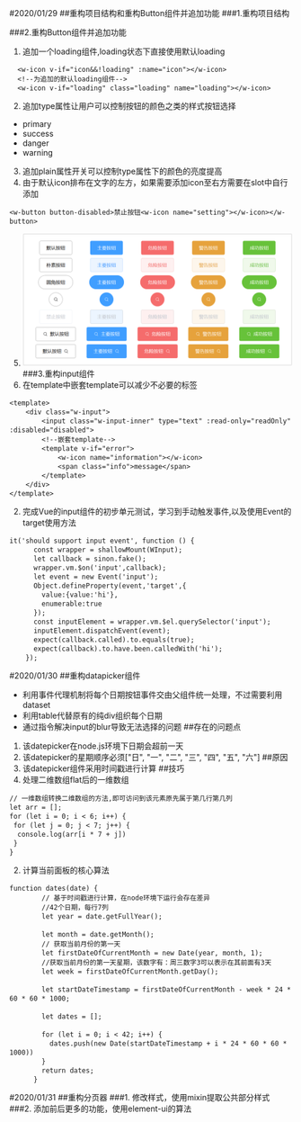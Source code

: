 #2020/01/29
##重构项目结构和重构Button组件并追加功能
###1.重构项目结构

###2.重构Button组件并追加功能
1. 追加一个loading组件,loading状态下直接使用默认loading
```vue
  <w-icon v-if="icon&&!loading" :name="icon"></w-icon>
  <!--为追加的默认loading组件-->
  <w-icon v-if="loading" class="loading" name="loading"></w-icon>
```
2. 追加type属性让用户可以控制按钮的颜色之类的样式按钮选择
* primary
* success
* danger
* warning
3. 追加plain属性开关可以控制type属性下的颜色的亮度提高
4. 由于默认icon排布在文字的左方，如果需要添加icon至右方需要在slot中自行添加
```vue
<w-button button-disabled>禁止按钮<w-icon name="setting"></w-icon></w-button>
```
5. ![alt 效果图](./imageForChangeLog/button.PNG)
###3.重构input组件
1. 在template中嵌套template可以减少不必要的标签
```vue
<template>
    <div class="w-input">
        <input class="w-input-inner" type="text" :read-only="readOnly" :disabled="disabled">
        <!--嵌套template-->
        <template v-if="error">
            <w-icon name="information"></w-icon>
            <span class="info">message</span>
        </template>
    </div>
</template>
```
2. 完成Vue的input组件的初步单元测试，学习到手动触发事件,以及使用Event的target使用方法
```ecmascript 6
it('should support input event', function () {
      const wrapper = shallowMount(WInput);
      let callback = sinon.fake();
      wrapper.vm.$on('input',callback);
      let event = new Event('input');
      Object.defineProperty(event,'target',{
        value:{value:'hi'},
        enumerable:true
      });
      const inputElement = wrapper.vm.$el.querySelector('input');
      inputElement.dispatchEvent(event);
      expect(callback.called).to.equals(true);
      expect(callback).to.have.been.calledWith('hi');
    });
```
#2020/01/30
##重构datapicker组件
* 利用事件代理机制将每个日期按钮事件交由父组件统一处理，不过需要利用dataset
* 利用table代替原有的纯div组织每个日期
* 通过指令解决input的blur导致无法选择的问题
##存在的问题点
1. 该datepicker在node.js环境下日期会超前一天
2. 该datepicker的星期顺序必须["日", "一", "二", "三", "四", "五", "六"]
##原因
1. 该datepicker组件采用时间戳进行计算
##技巧
1. 处理二维数组flat后的一维数组
```ecmascript 6
// 一维数组转换二维数组的方法,即可访问到该元素原先属于第几行第几列
let arr = [];
for (let i = 0; i < 6; i++) {
 for (let j = 0; j < 7; j++) {
  console.log(arr[i * 7 + j])
 }
}
```
2. 计算当前面板的核心算法
```ecmascript 6
function dates(date) {
        // 基于时间戳进行计算，在node环境下运行会存在差异
        //42个日期，每行7列
        let year = date.getFullYear();

        let month = date.getMonth();
        // 获取当前月份的第一天
        let firstDateOfCurrentMonth = new Date(year, month, 1);
        //获取当前月份的第一天星期，该数字有：周三数字3可以表示在其前面有3天
        let week = firstDateOfCurrentMonth.getDay();

        let startDateTimestamp = firstDateOfCurrentMonth - week * 24 * 60 * 60 * 1000;

        let dates = [];

        for (let i = 0; i < 42; i++) {
          dates.push(new Date(startDateTimestamp + i * 24 * 60 * 60 * 1000))
        }
        return dates;
      }
```
#2020/01/31
##重构分页器
###1. 修改样式，使用mixin提取公共部分样式
###2. 添加前后更多的功能，使用element-ui的算法
